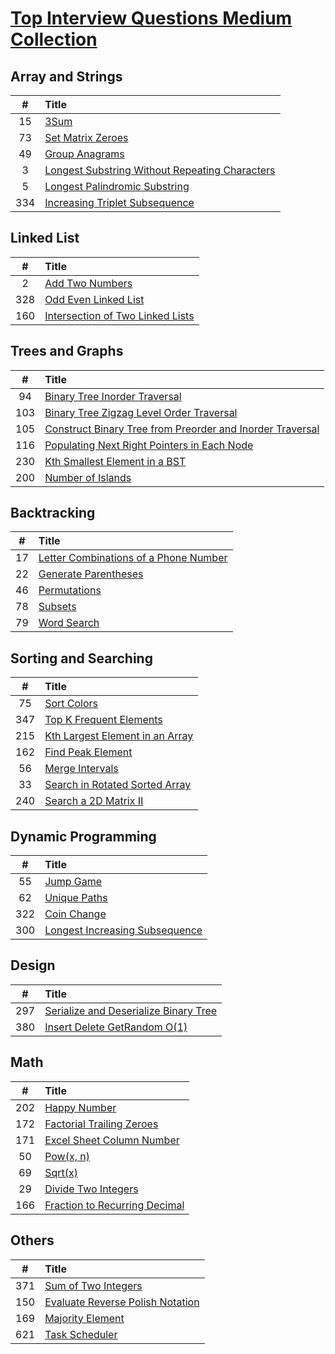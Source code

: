 # [Top Interview Questions Medium Collection](https://leetcode.com/explore/interview/card/top-interview-questions-medium/)

## Array and Strings

| #    | Title                                       |
| :--: | :------------------------------------------ |
| 15   | [3Sum](./vscode/15.3-sum.java)              |
| 73   | [Set Matrix Zeroes](./vscode/73.set-matrix-zeroes.java)  |
| 49   | [Group Anagrams](./vscode/49.group-anagrams.java)        |
| 3    | [Longest Substring Without Repeating Characters](./vscode/3.longest-substring-without-repeating-characters.java)  |
| 5    | [Longest Palindromic Substring](./vscode/5.longest-palindromic-substring.java)  |
| 334  | [Increasing Triplet Subsequence](./vscode/334.increasing-triplet-subsequence.java)  |

## Linked List

| #    | Title                                       |
| :--: | :------------------------------------------ |
| 2    | [Add Two Numbers](./vscode/2.add-two-numbers.java)             |
| 328  | [Odd Even Linked List](./vscode/328.odd-even-linked-list.java) |
| 160  | [Intersection of Two Linked Lists](./vscode/160.intersection-of-two-linked-lists.java)  |

## Trees and Graphs

| #    | Title                                       |
| :--: | :------------------------------------------ |
| 94   | [Binary Tree Inorder Traversal](./vscode/94.binary-tree-inorder-traversal.java)  |
| 103  | [Binary Tree Zigzag Level Order Traversal](./vscode/103.binary-tree-zigzag-level-order-traversal.java)  |
| 105  | [Construct Binary Tree from Preorder and Inorder Traversal](./vscode/105.construct-binary-tree-from-preorder-and-inorder-traversal.java)  |
| 116  | [Populating Next Right Pointers in Each Node](./vscode/116.populating-next-right-pointers-in-each-node.java)  |
| 230  | [Kth Smallest Element in a BST](./vscode/230.kth-smallest-element-in-a-bst.java)  |
| 200  | [Number of Islands](./vscode/200.number-of-islands.java)  |

## Backtracking

| #    | Title                                       |
| :--: | :------------------------------------------ |
| 17   | [Letter Combinations of a Phone Number](./vscode/17.letter-combinations-of-a-phone-number.java)  |
| 22   | [Generate Parentheses](./vscode/22.generate-parentheses.java)  |
| 46   | [Permutations](./vscode/46.permutations.java)  |
| 78   | [Subsets](./vscode/78.subsets.java)  |
| 79   | [Word Search](./vscode/79.word-search.java)  |

## Sorting and Searching

| #    | Title                                       |
| :--: | :------------------------------------------ |
| 75   | [Sort Colors](./vscode/75.sort-colors.java)  |
| 347  | [Top K Frequent Elements](./vscode/347.top-k-frequent-elements.java)  |
| 215  | [Kth Largest Element in an Array](./vscode/215.kth-largest-element-in-an-array.java)  |
| 162  | [Find Peak Element](./vscode/162.find-peak-element.java)  |
| 56   | [Merge Intervals](./vscode/56.merge-intervals.java)  |
| 33   | [Search in Rotated Sorted Array](./vscode/33.search-in-rotated-sorted-array.java)  |
| 240  | [Search a 2D Matrix II](./vscode/240.search-a-2-d-matrix-ii.java)  |

## Dynamic Programming

| #    | Title                                       |
| :--: | :------------------------------------------ |
| 55   | [Jump Game](./vscode/55.jump-game.java)  |
| 62   | [Unique Paths](./vscode/62.unique-paths.java)  |
| 322  | [Coin Change](./vscode/322.coin-change.java)  |
| 300  | [Longest Increasing Subsequence](./vscode/300.longest-increasing-subsequence.java)  |

## Design

| #    | Title                                       |
| :--: | :------------------------------------------ |
| 297  | [Serialize and Deserialize Binary Tree](./vscode/297.serialize-and-deserialize-binary-tree.java)  |
| 380  | [Insert Delete GetRandom O(1)](./vscode/380.insert-delete-get-random-o-1.java)  |

## Math

| #    | Title                                       |
| :--: | :------------------------------------------ |
| 202  | [Happy Number](./vscode/202.happy-number.java)  |
| 172  | [Factorial Trailing Zeroes](./vscode/172.factorial-trailing-zeroes.java)  |
| 171  | [Excel Sheet Column Number](./vscode/171.excel-sheet-column-number.java)  |
| 50   | [Pow(x, n)](./vscode/50.powx-n.java)  |
| 69   | [Sqrt(x)](./vscode/69.sqrtx.java)  |
| 29   | [Divide Two Integers](./vscode/29.divide-two-integers.java)  |
| 166  | [Fraction to Recurring Decimal](./vscode/166.fraction-to-recurring-decimal.java)  |

## Others

| #    | Title                                       |
| :--: | :------------------------------------------ |
| 371  | [Sum of Two Integers](./vscode/371.sum-of-two-integers.java)  |
| 150  | [Evaluate Reverse Polish Notation](./vscode/150.evaluate-reverse-polish-notation.java)  |
| 169  | [Majority Element](./vscode/169.majority-element.java)  |
| 621  | [Task Scheduler](./vscode/621.task-scheduler.java)  |
